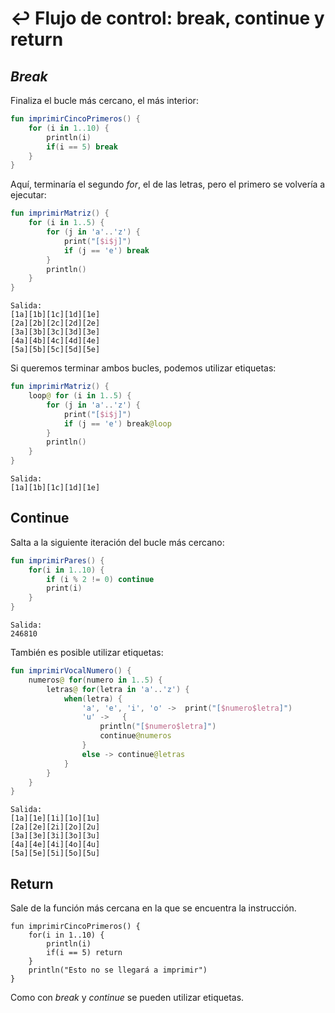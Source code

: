 # :leftwards_arrow_with_hook: Flujo de control: break, continue y return

## _Break_

Finaliza el bucle más cercano, el más interior:

```kotlin
fun imprimirCincoPrimeros() {
    for (i in 1..10) {
        println(i)
        if(i == 5) break
    }
}
```

Aquí, terminaría el segundo _for_, el de las letras, pero el primero se volvería a ejecutar:

```kotlin
fun imprimirMatriz() {
    for (i in 1..5) {
        for (j in 'a'..'z') {
            print("[$i$j]")
            if (j == 'e') break
        }
        println()
    }
}
```

```
Salida:
[1a][1b][1c][1d][1e]
[2a][2b][2c][2d][2e]
[3a][3b][3c][3d][3e]
[4a][4b][4c][4d][4e]
[5a][5b][5c][5d][5e]
```

Si queremos terminar ambos bucles, podemos utilizar etiquetas:

```kotlin
fun imprimirMatriz() {
    loop@ for (i in 1..5) {
        for (j in 'a'..'z') {
            print("[$i$j]")
            if (j == 'e') break@loop
        }
        println()
    }
}
```

```
Salida:
[1a][1b][1c][1d][1e]
```

## Continue

Salta a la siguiente iteración del bucle más cercano:

```kotlin
fun imprimirPares() {
    for(i in 1..10) {
        if (i % 2 != 0) continue
        print(i)
    }
}
```
```
Salida:
246810
```

También es posible utilizar etiquetas:

```kotlin
fun imprimirVocalNumero() {
    numeros@ for(numero in 1..5) {
        letras@ for(letra in 'a'..'z') {
            when(letra) {
                'a', 'e', 'i', 'o' ->  print("[$numero$letra]")
                'u' ->   {
                    println("[$numero$letra]")
                    continue@numeros
                }
                else -> continue@letras
            }
        }
    }
}
```

```
Salida:
[1a][1e][1i][1o][1u]
[2a][2e][2i][2o][2u]
[3a][3e][3i][3o][3u]
[4a][4e][4i][4o][4u]
[5a][5e][5i][5o][5u]
```

## Return

Sale de la función más cercana en la que se encuentra la instrucción.

```
fun imprimirCincoPrimeros() {
    for(i in 1..10) {
        println(i)
        if(i == 5) return
    }
    println("Esto no se llegará a imprimir")
}
```

Como con _break_ y _continue_ se pueden utilizar etiquetas.